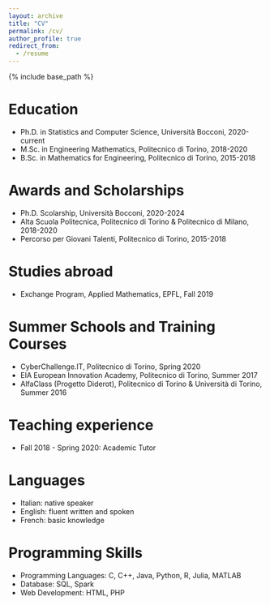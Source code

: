 ```yaml
---
layout: archive
title: "CV"
permalink: /cv/
author_profile: true
redirect_from:
  - /resume
---
```


{% include base_path %}

Education
======
* Ph.D. in Statistics and Computer Science, Università Bocconi, 2020-current
* M.Sc. in Engineering Mathematics, Politecnico di Torino, 2018-2020
* B.Sc. in Mathematics for Engineering, Politecnico di Torino, 2015-2018

Awards and Scholarships
======
* Ph.D. Scolarship, Università Bocconi, 2020-2024
* Alta Scuola Politecnica, Politecnico di Torino & Politecnico di Milano, 2018-2020
* Percorso per Giovani Talenti, Politecnico di Torino, 2015-2018

Studies abroad
======
* Exchange Program, Applied Mathematics, EPFL, Fall 2019

Summer Schools and Training Courses
======
* CyberChallenge.IT, Politecnico di Torino, Spring 2020
* EIA European Innovation Academy, Politecnico di Torino, Summer 2017
* AlfaClass (Progetto Diderot), Politecnico di Torino & Università di Torino, Summer 2016

Teaching experience
======
* Fall 2018 - Spring 2020: Academic Tutor

Languages
======
* Italian: native speaker
* English: fluent written and spoken
* French: basic knowledge
  
Programming Skills
======
* Programming Languages: C, C++, Java, Python, R, Julia, MATLAB
* Database: SQL, Spark
* Web Development: HTML, PHP
